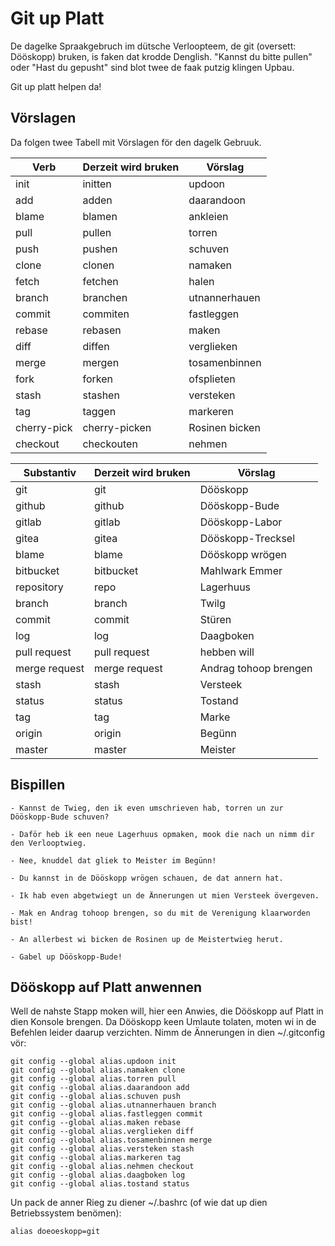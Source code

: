 # Git up Platt

De dagelke Spraakgebruch im dütsche Verloopteem, de git (oversett: Dööskopp) bruken, is faken dat krodde Denglish. "Kannst du bitte pullen" oder "Hast du gepusht" sind blot twee de faak putzig klingen Upbau.

Git up platt helpen da!

## Vörslagen

Da folgen twee Tabell mit Vörslagen för den dagelk Gebruuk.

| Verb        | Derzeit wird bruken | Vörslag               |
|-------------|---------------------|-----------------------|
| init        | initten             | updoon                |
| add         | adden               | daarandoon            |
| blame       | blamen              | ankleien              |
| pull        | pullen              | torren                |
| push        | pushen              | schuven               |
| clone       | clonen              | namaken               |
| fetch       | fetchen             | halen                 |
| branch      | branchen            | utnannerhauen         |
| commit      | commiten            | fastleggen            |
| rebase      | rebasen             | maken                 |
| diff        | diffen              | verglieken            |
| merge       | mergen              | tosamenbinnen         |
| fork        | forken              | ofsplieten            |
| stash       | stashen             | versteken             |
| tag         | taggen              | markeren              |
| cherry-pick | cherry-picken       | Rosinen bicken        |
| checkout    | checkouten          | nehmen                |

| Substantiv    | Derzeit wird bruken | Vörslag               |
|---------------|---------------------|-----------------------|
| git           | git                 | Dööskopp              |
| github        | github              | Dööskopp-Bude         |
| gitlab        | gitlab              | Dööskopp-Labor        |
| gitea         | gitea               | Dööskopp-Trecksel     |
| blame         | blame               | Dööskopp wrögen       |
| bitbucket     | bitbucket           | Mahlwark Emmer        |
| repository    | repo                | Lagerhuus             |
| branch        | branch              | Twilg                 |
| commit        | commit              | Stüren                |
| log           | log                 | Daagboken             |
| pull request  | pull request        | hebben will           |
| merge request | merge request       | Andrag tohoop brengen |
| stash         | stash               | Versteek              |
| status        | status              | Tostand               |
| tag           | tag                 | Marke                 |
| origin        | origin              | Begünn                |
| master        | master              | Meister               |

## Bispillen

    - Kannst de Twieg, den ik even umschrieven hab, torren un zur Dööskopp-Bude schuven?
    
    - Daför heb ik een neue Lagerhuus opmaken, mook die nach un nimm dir den Verlooptwieg.
    
    - Nee, knuddel dat gliek to Meister im Begünn!
       
    - Du kannst in de Dööskopp wrögen schauen, de dat annern hat.

    - Ik hab even abgetwiegt un de Ännerungen ut mien Versteek övergeven.
    
    - Mak en Andrag tohoop brengen, so du mit de Verenigung klaarworden bist!
    
    - An allerbest wi bicken de Rosinen up de Meistertwieg herut.
    
    - Gabel up Dööskopp-Bude!

## Dööskopp auf Platt anwennen

Well de nahste Stapp moken will, hier een Anwies, die Dööskopp auf Platt in dien Konsole brengen. Da Dööskopp keen Umlaute tolaten, moten wi in de Befehlen leider daarup verzichten. Nimm de Ännerungen in dien ~/.gitconfig vör:

    git config --global alias.updoon init
    git config --global alias.namaken clone
    git config --global alias.torren pull
    git config --global alias.daarandoon add
    git config --global alias.schuven push
    git config --global alias.utnannerhauen branch
    git config --global alias.fastleggen commit
    git config --global alias.maken rebase
    git config --global alias.verglieken diff
    git config --global alias.tosamenbinnen merge
    git config --global alias.versteken stash
    git config --global alias.markeren tag
    git config --global alias.nehmen checkout
    git config --global alias.daagboken log
    git config --global alias.tostand status

Un pack de anner Rieg zu diener ~/.bashrc (of wie dat up dien Betriebssystem benömen):

    alias doeoeskopp=git
